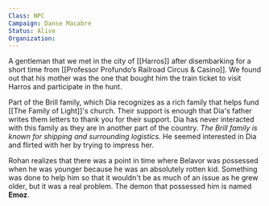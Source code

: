 ```yaml
---
Class: NPC
Campaign: Danse Macabre
Status: Alive
Organization:
---
```

A gentleman that we met in the city of [[Harros]] after disembarking for a short time from [[Professor Profundo’s Railroad Circus & Casino]]. We found out that his mother was the one that bought him the train ticket to visit Harros and participate in the hunt.

Part of the Brill family, which Dia recognizes as a rich family that helps fund [[The Family of Light]]'s church. Their support is enough that Dia's father writes them letters to thank you for their support. Dia has never interacted with this family as they are in another part of the country. *The Brill family is known for shipping and surrounding logistics.* He seemed interested in Dia and flirted with her by trying to impress her.

Rohan realizes that there was a point in time where Belavor was possessed when he was younger because he was an absolutely rotten kid. Something was done to help him so that it wouldn't be as much of an issue as he grew older, but it was a real problem. The demon that possessed him is named **Emoz**.